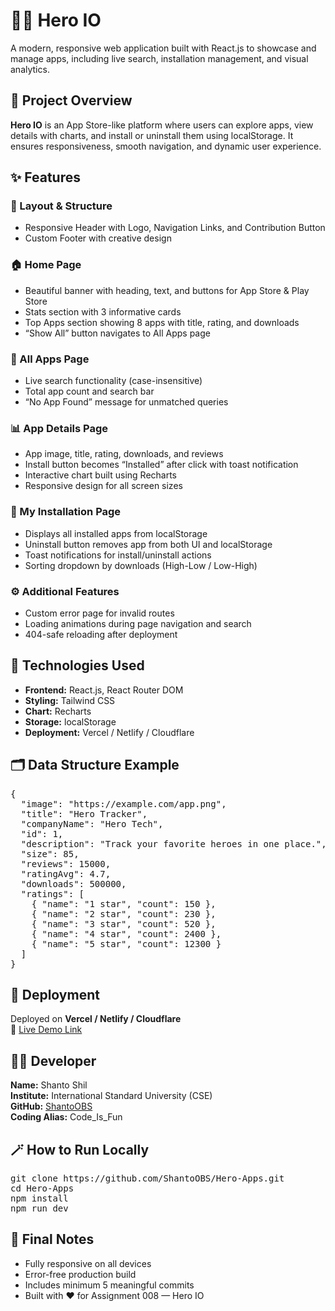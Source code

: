 <h1>🦸‍♂️ Hero IO</h1>

<p>
  A modern, responsive web application built with React.js to showcase and manage apps, 
  including live search, installation management, and visual analytics.
</p>

<h2>📖 Project Overview</h2>
<p>
  <strong>Hero IO</strong> is an App Store-like platform where users can explore apps, 
  view details with charts, and install or uninstall them using localStorage. 
  It ensures responsiveness, smooth navigation, and dynamic user experience.
</p>

<h2>✨ Features</h2>

<h3>🧱 Layout & Structure</h3>
<ul>
  <li>Responsive Header with Logo, Navigation Links, and Contribution Button</li>
  <li>Custom Footer with creative design</li>
</ul>

<h3>🏠 Home Page</h3>
<ul>
  <li>Beautiful banner with heading, text, and buttons for App Store & Play Store</li>
  <li>Stats section with 3 informative cards</li>
  <li>Top Apps section showing 8 apps with title, rating, and downloads</li>
  <li>“Show All” button navigates to All Apps page</li>
</ul>

<h3>📱 All Apps Page</h3>
<ul>
  <li>Live search functionality (case-insensitive)</li>
  <li>Total app count and search bar</li>
  <li>“No App Found” message for unmatched queries</li>
</ul>

<h3>📊 App Details Page</h3>
<ul>
  <li>App image, title, rating, downloads, and reviews</li>
  <li>Install button becomes “Installed” after click with toast notification</li>
  <li>Interactive chart built using Recharts</li>
  <li>Responsive design for all screen sizes</li>
</ul>

<h3>💾 My Installation Page</h3>
<ul>
  <li>Displays all installed apps from localStorage</li>
  <li>Uninstall button removes app from both UI and localStorage</li>
  <li>Toast notifications for install/uninstall actions</li>
  <li>Sorting dropdown by downloads (High-Low / Low-High)</li>
</ul>

<h3>⚙️ Additional Features</h3>
<ul>
  <li>Custom error page for invalid routes</li>
  <li>Loading animations during page navigation and search</li>
  <li>404-safe reloading after deployment</li>
</ul>

<h2>🧰 Technologies Used</h2>
<ul>
  <li><strong>Frontend:</strong> React.js, React Router DOM</li>
  <li><strong>Styling:</strong> Tailwind CSS</li>
  <li><strong>Chart:</strong> Recharts</li>
  <li><strong>Storage:</strong> localStorage</li>
  <li><strong>Deployment:</strong> Vercel / Netlify / Cloudflare</li>
</ul>

<h2>🗂️ Data Structure Example</h2>

<pre>
{
  "image": "https://example.com/app.png",
  "title": "Hero Tracker",
  "companyName": "Hero Tech",
  "id": 1,
  "description": "Track your favorite heroes in one place.",
  "size": 85,
  "reviews": 15000,
  "ratingAvg": 4.7,
  "downloads": 500000,
  "ratings": [
    { "name": "1 star", "count": 150 },
    { "name": "2 star", "count": 230 },
    { "name": "3 star", "count": 520 },
    { "name": "4 star", "count": 2400 },
    { "name": "5 star", "count": 12300 }
  ]
}
</pre>

<h2>🚀 Deployment</h2>
<p>
  Deployed on <strong>Vercel / Netlify / Cloudflare</strong><br>
  🔗 <a href="https://hero-apps222.netlify.app/" target="_blank">Live Demo Link</a>
</p>

<h2>🧑‍💻 Developer</h2>
<p>
  <strong>Name:</strong> Shanto Shil<br>
  <strong>Institute:</strong> International Standard University (CSE)<br>
  <strong>GitHub:</strong> <a href="https://github.com/ShantoOBS" target="_blank">ShantoOBS</a><br>
  <strong>Coding Alias:</strong> Code_Is_Fun
</p>

<h2>🪄 How to Run Locally</h2>
<pre>
git clone https://github.com/ShantoOBS/Hero-Apps.git
cd Hero-Apps
npm install
npm run dev
</pre>

<h2>🏁 Final Notes</h2>
<ul>
  <li>Fully responsive on all devices</li>
  <li>Error-free production build</li>
  <li>Includes minimum 5 meaningful commits</li>
  <li>Built with ❤️ for Assignment 008 — Hero IO</li>
</ul>
